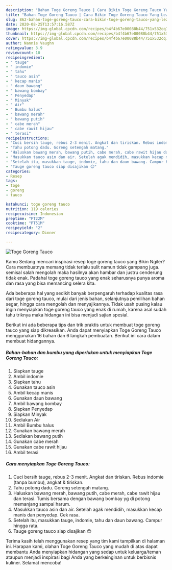 ```yaml
---
description: "Bahan Toge Goreng Tauco | Cara Bikin Toge Goreng Tauco Yang Lezat Sekali"
title: "Bahan Toge Goreng Tauco | Cara Bikin Toge Goreng Tauco Yang Lezat Sekali"
slug: 862-bahan-toge-goreng-tauco-cara-bikin-toge-goreng-tauco-yang-lezat-sekali
date: 2020-08-25T13:57:16.587Z
image: https://img-global.cpcdn.com/recipes/b4f4b67e00088b44/751x532cq70/toge-goreng-tauco-foto-resep-utama.jpg
thumbnail: https://img-global.cpcdn.com/recipes/b4f4b67e00088b44/751x532cq70/toge-goreng-tauco-foto-resep-utama.jpg
cover: https://img-global.cpcdn.com/recipes/b4f4b67e00088b44/751x532cq70/toge-goreng-tauco-foto-resep-utama.jpg
author: Nannie Vaughn
ratingvalue: 3.9
reviewcount: 10
recipeingredient:
- " tauge"
- " indomie"
- " tahu"
- " tauco asin"
- " kecap manis"
- " daun bawang"
- " bawang bombay"
- " Penyedap"
- " Minyak"
- " Air"
- " Bumbu halus"
- " bawang merah"
- " bawang putih"
- " cabe merah"
- " cabe rawit hijau"
- " terasi"
recipeinstructions:
- "Cuci bersih tauge, rebus 2-3 menit. Angkat dan tiriskan. Rebus indomie (tanpa bumbu), angkat &amp; tiriskan."
- "Tahu potong dadu. Goreng setengah matang."
- "Haluskan bawang merah, bawang putih, cabe merah, cabe rawit hijau dan terasi. Tumis bersama dengan bawang bombay yg di potong memanjang sampai harum."
- "Masukkan tauco asin dan air. Setelah agak mendidih, masukkan kecap manis dan penyedap. Cek rasa."
- "Setelah itu, masukkan tauge, indomie, tahu dan daun bawang. Campur hingga rata."
- "Tauge goreng tauco siap disajikan 😊"
categories:
- Resep
tags:
- toge
- goreng
- tauco

katakunci: toge goreng tauco 
nutrition: 119 calories
recipecuisine: Indonesian
preptime: "PT22M"
cooktime: "PT51M"
recipeyield: "2"
recipecategory: Dinner

---
```



![Toge Goreng Tauco](https://img-global.cpcdn.com/recipes/b4f4b67e00088b44/751x532cq70/toge-goreng-tauco-foto-resep-utama.jpg)

Kamu Sedang mencari inspirasi resep toge goreng tauco yang Bikin Ngiler? Cara membuatnya memang tidak terlalu sulit namun tidak gampang juga. semisal salah mengolah maka hasilnya akan hambar dan justru cenderung tidak enak. Padahal toge goreng tauco yang enak seharusnya punya aroma dan rasa yang bisa memancing selera kita.

Ada beberapa hal yang sedikit banyak berpengaruh terhadap kualitas rasa dari toge goreng tauco, mulai dari jenis bahan, selanjutnya pemilihan bahan segar, hingga cara mengolah dan menyajikannya. Tidak usah pusing kalau ingin menyiapkan toge goreng tauco yang enak di rumah, karena asal sudah tahu triknya maka hidangan ini bisa menjadi sajian spesial.




Berikut ini ada beberapa tips dan trik praktis untuk membuat toge goreng tauco yang siap dikreasikan. Anda dapat menyiapkan Toge Goreng Tauco menggunakan 16 bahan dan 6 langkah pembuatan. Berikut ini cara dalam membuat hidangannya.

<!--inarticleads1-->

##### Bahan-bahan dan bumbu yang diperlukan untuk menyiapkan Toge Goreng Tauco:

1. Siapkan  tauge
1. Ambil  indomie
1. Siapkan  tahu
1. Gunakan  tauco asin
1. Ambil  kecap manis
1. Gunakan  daun bawang
1. Ambil  bawang bombay
1. Siapkan  Penyedap
1. Siapkan  Minyak
1. Sediakan  Air
1. Ambil  Bumbu halus
1. Gunakan  bawang merah
1. Sediakan  bawang putih
1. Gunakan  cabe merah
1. Gunakan  cabe rawit hijau
1. Ambil  terasi




<!--inarticleads2-->

##### Cara menyiapkan Toge Goreng Tauco:

1. Cuci bersih tauge, rebus 2-3 menit. Angkat dan tiriskan. Rebus indomie (tanpa bumbu), angkat &amp; tiriskan.
1. Tahu potong dadu. Goreng setengah matang.
1. Haluskan bawang merah, bawang putih, cabe merah, cabe rawit hijau dan terasi. Tumis bersama dengan bawang bombay yg di potong memanjang sampai harum.
1. Masukkan tauco asin dan air. Setelah agak mendidih, masukkan kecap manis dan penyedap. Cek rasa.
1. Setelah itu, masukkan tauge, indomie, tahu dan daun bawang. Campur hingga rata.
1. Tauge goreng tauco siap disajikan 😊




Terima kasih telah menggunakan resep yang tim kami tampilkan di halaman ini. Harapan kami, olahan Toge Goreng Tauco yang mudah di atas dapat membantu Anda menyiapkan hidangan yang sedap untuk keluarga/teman ataupun menjadi inspirasi bagi Anda yang berkeinginan untuk berbisnis kuliner. Selamat mencoba!
